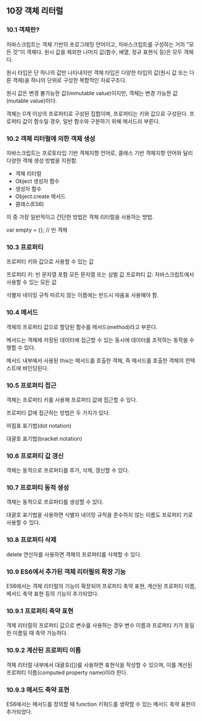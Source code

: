 ## 10장 객체 리터럴
### 10.1 객체란?
자바스크립트는 객체 기반의 프로그래밍 언어이고, 자바스크립트를 구성하는 거의 "모든 것"이 객체다.
원시 값을 제외한 나머지 값(함수, 배열, 정규 표현식 등)은 모두 객체다.

원시 타입은 단 하나의 값만 나타내지만 객체 타입은 다양한 타입의 값(원시 값 또는 다른 객체)을 하나의 단위로 구성한 복합적인 자료구조다.

원시 값은 변경 불가능한 값(immutable value)이지만,
객체는 변경 가능한 값(mutable value)이다.

객체는 0개 이상의 프로퍼티로 구성된 집합이며, 프로퍼티는 키와 값으로 구성된다.
프로퍼티 값이 함수일 경우, 일반 함수와 구분하기 위해 메서드라 부른다.

### 10.2 객체 리터럴에 의한 객체 생성
자바스크립트는 프로토타입 기반 객체지향 언어로, 클래스 기반 객체지향 언어와 달리 다양한 객체 생성 방법을 지원함.

- 객체 리터럴
- Object 생성자 함수
- 생성자 함수
- Object.create 메서드
- 클래스(ES6)

이 중 가장 일반적이고 간단한 방법은 객체 리터럴을 사용하는 방법.

var empty = {}; // 빈 객체

### 10.3 프로퍼티
프로퍼티 키와 값으로 사용할 수 있는 값

프로퍼티 키: 빈 문자열 포함 모든 문자열 또는 심벌 값
프로퍼티 값: 자바스크립트에서 사용할 수 있는 모든 값

식별자 네이밍 규칙 따르지 않는 이름에는 반드시 따옴표 사용해야 함.

### 10.4 메서드

객체의 프로퍼티 값으로 할당된 함수를 메서드(method)라고 부른다.

메서드는 객체에 저장된 데이터에 접근할 수 있는 동시에 데이터를 조작하는 동작을 수행할 수 있다.

메서드 내부에서 사용된 this는 메서드를 호출한 객체, 즉 메서드를 호출한 객체의 컨텍스트에 바인딩된다.

### 10.5 프로퍼티 접근

객체는 프로퍼티 키를 사용해 프로퍼티 값에 접근할 수 있다.

프로퍼티 값에 접근하는 방법은 두 가지가 있다.

마침표 표기법(dot notation)

대괄호 표기법(bracket notation)

### 10.6 프로퍼티 값 갱신

객체는 동적으로 프로퍼티를 추가, 삭제, 갱신할 수 있다.

### 10.7 프로퍼티 동적 생성

객체는 동적으로 프로퍼티를 생성할 수 있다.

대괄호 표기법을 사용하면 식별자 네이밍 규칙을 준수하지 않는 이름도 프로퍼티 키로 사용할 수 있다.

### 10.8 프로퍼티 삭제

delete 연산자를 사용하면 객체의 프로퍼티를 삭제할 수 있다.

### 10.9 ES6에서 추가된 객체 리터럴의 확장 기능

ES6에서는 객체 리터럴의 기능이 확장되어 프로퍼티 축약 표현, 계산된 프로퍼티 이름, 메서드 축약 표현 등의 기능이 추가되었다.

### 10.9.1 프로퍼티 축약 표현

객체 리터럴의 프로퍼티 값으로 변수를 사용하는 경우 변수 이름과 프로퍼티 키가 동일한 이름일 때 축약 가능하다.

### 10.9.2 계산된 프로퍼티 이름

객체 리터럴 내부에서 대괄호([])를 사용하면 표현식을 작성할 수 있으며, 이를 계산된 프로퍼티 이름(computed property name)이라 한다.

### 10.9.3 메서드 축약 표현

ES6에서는 메서드를 정의할 때 function 키워드를 생략할 수 있는 메서드 축약 표현이 추가되었다.

